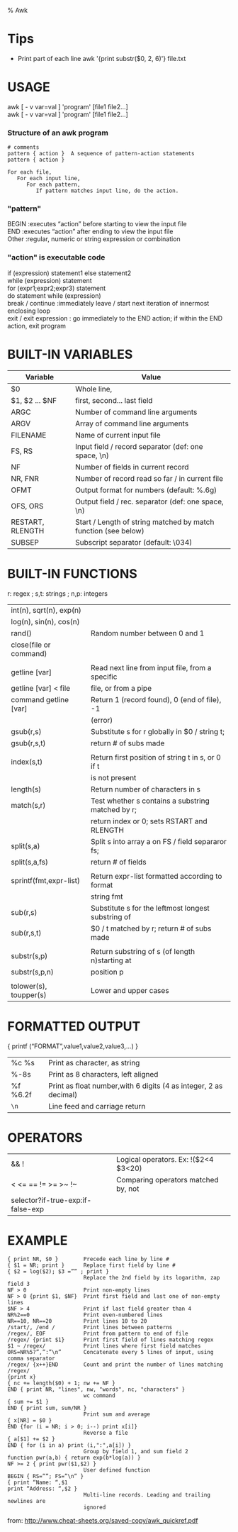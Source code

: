 % Awk

# Tips

* Print part of each line
	awk '{print substr($0, 2, 6)'} file.txt


# USAGE

awk [ - v var=val ] 'program' [file1 file2...] <br>
awk [ - v var=val ] 'program' [file1 file2...]

### Structure of an awk program 

```
# comments
pattern { action }  A sequence of pattern-action statements
pattern { action }
```

```
For each file,
   For each input line,
      For each pattern,
         If pattern matches input line, do the action.
```

### "pattern" 

BEGIN   :executes “action” before starting to view the input file <br>
END     :executes “action” after ending to view the input file <br>
Other   :regular, numeric or string expression or combination <br>

### "action" is executable code

if (expression) statement1 else statement2 <br>
while (expression) statement <br>
for (expr1;expr2;expr3) statement <br>
do statement while (expression) <br>
break / continue :immediately leave / start next iteration of innermost
enclosing loop <br>
exit / exit expression : go immediately to the END action; if within the END
action, exit program <br>


# BUILT-IN VARIABLES

| Variable         | Value                                                          |
| ---------------- | -------------------------------------------------------------- |
| $0               | Whole line,                                                    |
| $1, $2 ... $NF   | first, second... last field                                    |
| ARGC             | Number of command line arguments                               |
| ARGV             | Array of command line arguments                                |
| FILENAME         | Name of current input file                                     |
| FS, RS           | Input field / record separator (def: one space, \n)            |
| NF               | Number of fields in current record                             |
| NR, FNR          | Number of record read so far / in current file                 |
| OFMT             | Output format for numbers (default: %.6g)                      |
| OFS, ORS         | Output field / rec. separator (def: one space, \n)             |
| RESTART, RLENGTH | Start / Length of string matched by match function (see below) |
| SUBSEP           | Subscript separator (default: \034)                            |


# BUILT-IN FUNCTIONS

r: regex ; s,t: strings ; n,p: integers



|                               |                                                    |
| ----------------------        | -----------------------------                      |
| int(n), sqrt(n), exp(n)       |                                                    |
| log(n), sin(n), cos(n)        |                                                    |
| rand()                        | Random number between 0 and 1                      |
| close(file or command)        |                                                    |
|                               |                                                    |
| getline [var]                 | Read next line from input file, from a specific    |
| getline [var] < file          | file, or from a pipe                               |
| command  <pipe> getline [var] | Return 1 (record found), 0 (end of file), -1       |
|                               | (error)                                            |
| gsub(r,s)                     | Substitute s for r globally in $0 / string t;      |
| gsub(r,s,t)                   | return # of subs made                              |
|                               |                                                    |
| index(s,t)                    | Return first position of string t in s, or 0 if t  |
|                               | is not present                                     |
| length(s)                     | Return number of characters in s                   |
| match(s,r)                    | Test whether s contains a substring matched by r;  |
|                               | return index or 0; sets RSTART and RLENGTH         |
| split(s,a)                    | Split s into array a on FS / field separaror fs;   |
| split(s,a,fs)                 | return # of fields                                 |
|                               |                                                    |
| sprintf(fmt,expr-list)        | Return expr-list formatted according to format     |
|                               | string fmt                                         |
| sub(r,s)                      | Substitute s for the leftmost longest substring of |
| sub(r,s,t)                    | $0 / t matched by r; return # of subs made         |
|                               |                                                    |
| substr(s,p)                   | Return substring of s (of length n)starting at     |
| substr(s,p,n)                 | position p                                         |
|                               |                                                    |
| tolower(s), toupper(s)        | Lower and upper cases                              |


# FORMATTED OUTPUT

{ printf (“FORMAT”,value1,value2,value3,...) }


|                        |                                                                  |
| ---------------------- | -----------------------------                                    |
| %c  %s                 | Print as character, as string                                    |
| %-8s                   | Print as 8 characters, left aligned                              |
| %f %6.2f               | Print as float number,with 6 digits (4 as integer, 2 as decimal) |
| `\n`                   | Line feed and carriage return                                    |


# OPERATORS


|                                   |                                                   |
| ----------------------            | -----------------------------                     |
| &&  <pipe> <pipe> !               | Logical operators. Ex: !($2<4 <pipe><pipe> $3<20) |
| <  <=  == !=  >=  >~  !~          | Comparing operators matched by, not               |
| selector?if-true-exp:if-false-exp |                                                   |


# EXAMPLE

```
{ print NR, $0 }        Precede each line by line #
{ $1 = NR; print }      Replace first field by line #
{ $2 = log($2); $3 =”” ; print }
                        Replace the 2nd field by its logarithm, zap field 3
NF > 0                  Print non-empty lines
NF > 0 {print $1, $NF}  Print first field and last one of non-empty lines
$NF > 4                 Print if last field greater than 4
NR%2==0                 Print even-numbered lines
NR==10, NR==20          Print lines 10 to 20
/start/, /end /         Print lines between patterns
/regex/, EOF            Print from pattern to end of file
/regex/ {print $1}      Print first field of lines matching regex
$1 ~ /regex/            Print lines where first field matches
ORS=NR%5?”,”:”\n”       Concatenate every 5 lines of input, using comma separator
/regex/ {x++}END        Count and print the number of lines matching /regex/
{print x}
{ nc += length($0) + 1; nw += NF }
END { print NR, "lines", nw, "words", nc, "characters" }
                        wc command
{ sum += $1 }
END { print sum, sum/NR }
                        Print sum and average
{ x[NR] = $0 }
END {for (i = NR; i > 0; i--) print x[i]}
                        Reverse a file
{ a[$1] += $2 }
END { for (i in a) print (i,":",a[i]) }
                        Group by field 1, and sum field 2
function pwr(a,b) { return exp(b*log(a)) }
NF >= 2 { print pwr($1,$2) }
                        User defined function
BEGIN { RS=””; FS=”\n” }
{ print “Name: “,$1
print “Address: “,$2 }
                        Multi-line records. Leading and trailing newlines are
                        ignored
```




from: http://www.cheat-sheets.org/saved-copy/awk_quickref.pdf
